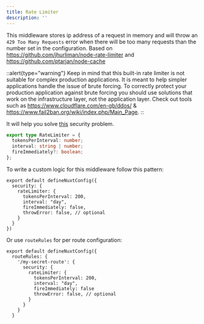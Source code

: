 ```yaml
---
title: Rate Limiter
description: ''
---
```


This middleware stores ip address of a request in memory and will throw an `429 Too Many Requests` error when there will be too many requests than the number set in the configuration. Based on <https://github.com/jhurliman/node-rate-limiter> and <https://github.com/ptarjan/node-cache>

::alert{type="warning"}
Keep in mind that this built-in rate limiter is not suitable for complex production applications. It is meant to help simpler applications handle the issue of brute forcing. To correctly protect your production application against brute forcing you should use solutions that work on the infrastructure layer, not the application layer. Check out tools such as <https://www.cloudflare.com/en-gb/ddos/> & <https://www.fail2ban.org/wiki/index.php/Main_Page>.
::

It will help you solve [this](https://cheatsheetseries.owasp.org/cheatsheets/Nodejs_Security_Cheat_Sheet.html#take-precautions-against-brute-forcing) security problem.

```ts
export type RateLimiter = {
  tokensPerInterval: number;
  interval: string | number;
  fireImmediately?: boolean;
};
```

To write a custom logic for this middleware follow this pattern:

```js{}[nuxt.config.ts]
export default defineNuxtConfig({
  security: {
    rateLimiter: {
      tokensPerInterval: 200,
      interval: "day",
      fireImmediately: false,
      throwError: false, // optional
    }
  }
})
```

Or use `routeRules` for per route configuration:

```js{}[nuxt.config.ts]
export default defineNuxtConfig({
  routeRules: {
    '/my-secret-route': {
      security: {
        rateLimiter: {
          tokensPerInterval: 200,
          interval: "day",
          fireImmediately: false
          throwError: false, // optional
        }
      }
    }
  }
```
